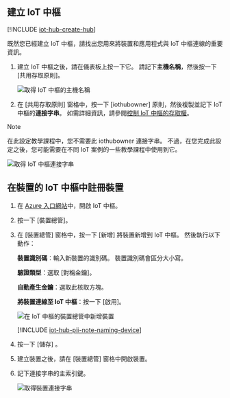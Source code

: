 ## <a name="create-an-iot-hub"></a>建立 IoT 中樞

[!INCLUDE [iot-hub-create-hub](iot-hub-create-hub.md)]

既然您已經建立 IoT 中樞，請找出您用來將裝置和應用程式與 IoT 中樞連線的重要資訊。 

1. 建立 IoT 中樞之後，請在儀表板上按一下它。 請記下**主機名稱**，然後按一下 [共用存取原則]。

   ![取得 IoT 中樞的主機名稱](../articles/iot-hub/media/iot-hub-create-hub-and-device/4_get-azure-iot-hub-hostname-portal.png)

1. 在 [共用存取原則] 窗格中，按一下 [iothubowner] 原則，然後複製並記下 IoT 中樞的**連接字串**。 如需詳細資訊，請參閱[控制 IoT 中樞的存取權](../articles/iot-hub/iot-hub-devguide-security.md)。

> [!NOTE] 
在此設定教學課程中，您不需要此 iothubowner 連接字串。 不過，在您完成此設定之後，您可能需要在不同 IoT 案例的一些教學課程中使用到它。

   ![取得 IoT 中樞連接字串](../articles/iot-hub/media/iot-hub-create-hub-and-device/5_get-azure-iot-hub-connection-string-portal.png)

## <a name="register-a-device-in-the-iot-hub-for-your-device"></a>在裝置的 IoT 中樞中註冊裝置

1. 在 [Azure 入口網站](https://portal.azure.com/)中，開啟 IoT 中樞。

2. 按一下 [裝置總管]。
3. 在 [裝置總管] 窗格中，按一下 [新增] 將裝置新增到 IoT 中樞。 然後執行以下動作：

   **裝置識別碼**︰輸入新裝置的識別碼。 裝置識別碼會區分大小寫。

   **驗證類型**：選取 [對稱金鑰]。

   **自動產生金鑰**：選取此核取方塊。

   **將裝置連線至 IoT 中樞**：按一下 [啟用]。

   ![在 IoT 中樞的裝置總管中新增裝置](../articles/iot-hub/media/iot-hub-create-hub-and-device/6_add-device-in-azure-iot-hub-device-explorer-portal.png)

   [!INCLUDE [iot-hub-pii-note-naming-device](iot-hub-pii-note-naming-device.md)]

4. 按一下 [儲存] 。
5. 建立裝置之後，請在 [裝置總管] 窗格中開啟裝置。
6. 記下連接字串的主索引鍵。

   ![取得裝置連接字串](../articles/iot-hub/media/iot-hub-create-hub-and-device/7_get-device-connection-string-in-device-explorer-portal.png)

